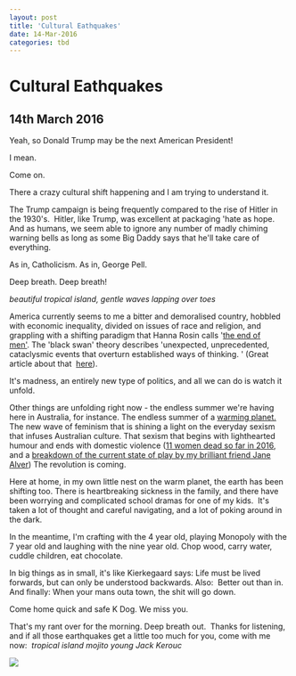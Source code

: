 ```yaml
---
layout: post
title: 'Cultural Eathquakes'
date: 14-Mar-2016
categories: tbd
---
```


# Cultural Eathquakes

## 14th March 2016

Yeah,   so Donald Trump may be the next American President!

I mean.

Come on.

There a crazy cultural shift happening and I am trying to understand it.

The Trump campaign is being frequently compared to the rise of Hitler in the 1930's.  Hitler,   like Trump,   was excellent at packaging 'hate as hope. And as humans, we seem able to ignore any number of madly chiming warning bells as long as some Big Daddy says that he'll take care of everything.

As in, Catholicism. As in, George Pell.

Deep breath. Deep breath!

*beautiful tropical island, gentle waves lapping over toes*

America currently seems to me a bitter and demoralised country, hobbled with economic inequality, divided on issues of race and religion, and grappling with a shifting paradigm that Hanna Rosin calls '<a href="http://www.theatlantic.com/magazine/archive/2010/07/the-end-of-men/308135/">the end of men'</a>. The 'black swan' theory describes 'unexpected, unprecedented, cataclysmic events that overturn established ways of thinking. ' (Great article about that  <a href="http://www.politico.com/magazine/story/2016/01/donald-trump-2016-black-swan-213571">here</a>).

It's madness, an entirely new type of politics, and all we can do is watch it unfold.

Other things are unfolding right now - the endless summer we're having here in Australia, for instance. The endless summer of a <a href="http://www.climatechange.environment.nsw.gov.au/Impacts-of-climate-change/Heat/Heatwaves">warming planet.</a> The new wave of feminism that is shining a light on the everyday sexism that infuses Australian culture. That sexism that begins with lighthearted humour and ends with domestic violence (<a href="https://www.facebook.com/DestroyTheJoint/">11 women dead so far in 2016</a>, and a <a href="https://janealver.wordpress.com/2016/03/08/what-iwd-means-for-me/">breakdown of the current state of play by my brilliant friend Jane Alver</a>) The revolution is coming.

Here at home, in my own little nest on the warm planet, the earth has been shifting too. There is heartbreaking sickness in the family, and there have been worrying and complicated school dramas for one of my kids.  It's taken a lot of thought and careful navigating, and a lot of poking around in the dark.

In the meantime, I'm crafting with the 4 year old, playing Monopoly with the 7 year old and laughing with the nine year old. Chop wood, carry water, cuddle children, eat chocolate.

In big things as in small, it's like Kierkegaard says: Life must be lived forwards, but can only be understood backwards. Also:  Better out than in. And finally: When your mans outa town, the shit will go down.

Come home quick and safe K Dog. We miss you.

That's my rant over for the morning. Deep breath out.  Thanks for listening, and if all those earthquakes get a little too much for you, come with me now:  *tropical island* *mojito* *young Jack Kerouc*

<img src="http://www.abc.net.au/news/image/3694454-3x2-700x467.jpg" />

 

 
